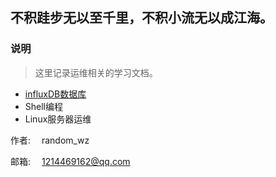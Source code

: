 ## 不积跬步无以至千里，不积小流无以成江海。



### 说明
> 这里记录运维相关的学习文档。
- [influxDB数据库](influxdb.md)
- Shell编程
- Linux服务器运维


作者: &emsp;random_wz

邮箱: &emsp;1214469162@qq.com